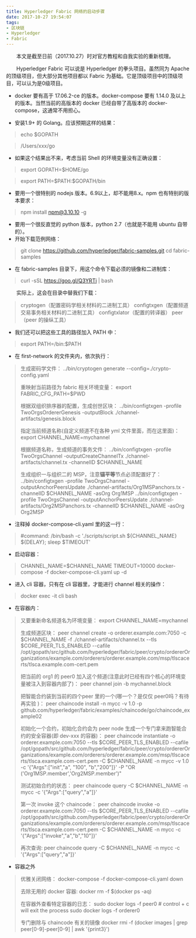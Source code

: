 ```yaml
---
title: Hyperledger Fabric 网络的启动步骤
date: 2017-10-27 19:54:07
tags:
- 区块链
- Hyperledger
- Fabric
---
```


&emsp;&emsp;本文是截至日前（2017.10.27）时对官方教程和自我实验的重新梳理。

&emsp;&emsp;Hyperledger Fabric 可以说是 Hyperledger 的拳头项目。虽然同为  Apache 的顶级项目，但大部分其他项目都以 Fabric 为基础。它是顶级项目中的顶级项目，可以认为是0级项目。

- docker 要有高于 17.06.2-ce 的版本。docker-compose 要有 1.14.0 及以上的版本。当然当前的高版本的 docker 已经自带了高版本的 docker-compose，这通常不用担心。

 
- 安装1.9+ 的 Golang。应该预期这样的结果：

> echo $GOPATH

> /Users/xxx/go

- 如果这个结果出不来，考虑当前 Shell 的环境变量没有正确设置：

> export GOPATH=$HOME/go

> export PATH=\$PATH:$GOPATH/bin

- 要用一个很特别的 nodejs 版本。6.9以上，却不能用8.x。npm 也有特别的版本要求：

> npm install npm@3.10.10 -g


- 要用一个很反直觉的 python 版本，python 2.7（也就是不能用 ubuntu 自带的）。
- 开始下载范例网络：

> git clone https://github.com/hyperledger/fabric-samples.git
cd fabric-samples

- 在 fabric-samples 目录下，用这个命令下载必须的镜像和二进制库：

> curl -sSL https://goo.gl/Q3YRTi | bash

&emsp;&emsp;实际上，这会在目录中替我们下载：

> cryptogen（配置密码学相关材料的二进制工具）
configtxgen（配置频道交易事务相关材料的二进制工具）
configtxlator（配置的转译器）
peer （peer 的操纵工具）

- 我们还可以把这些工具的路径加入 PATH 中：

> export PATH=<path to download location>/bin:$PATH

- 在 first-network 的文件夹内，依次执行：

> 生成密码学文件：
> ../bin/cryptogen generate --config=./crypto-config.yaml
> 
>重映射当前路径为 fabric 相关环境变量：
>export FABRIC_CFG_PATH=\$PWD
>
>根据双组织排序器的配置，生成创世区块：
>../bin/configtxgen -profile TwoOrgsOrdererGenesis -outputBlock ./channel-artifacts/genesis.block
>
>指定当前频道名称(自定义频道不在各种 yml 文件里面，而在这里面)：
>export CHANNEL_NAME=mychannel
>
>根据频道名称，生成频道的事务文件：
>../bin/configtxgen -profile TwoOrgsChannel -outputCreateChannelTx ./channel-artifacts/channel.tx -channelID \$CHANNEL_NAME
>
>生成组织一与组织二的 MSP，注意**锚平等**节点必须配置好了：
>../bin/configtxgen -profile TwoOrgsChannel -outputAnchorPeersUpdate ./channel-artifacts/Org1MSPanchors.tx -channelID \$CHANNEL_NAME -asOrg Org1MSP
>../bin/configtxgen -profile TwoOrgsChannel -outputAnchorPeersUpdate ./channel-artifacts/Org2MSPanchors.tx -channelID $CHANNEL_NAME -asOrg Org2MSP

- 注释掉 docker-compose-cli.yaml 里的这一行：
 
>  #command: /bin/bash -c './scripts/script.sh \${CHANNEL_NAME} \${DELAY}; sleep $TIMEOUT'

- 启动容器：

> CHANNEL_NAME=$CHANNEL_NAME TIMEOUT=10000 docker-compose -f docker-compose-cli.yaml up -d

- 进入 cli 容器，只有在 cli 容器里，才能进行 channel 相关的操作：

> docker exec -it cli bash

- 在容器内：

> 又要重新命名频道名为环境变量：
> export CHANNEL_NAME=mychannel
>
> 生成频道区块：
> peer channel create -o orderer.example.com:7050 -c \$CHANNEL_NAME -f ./channel-artifacts/channel.tx --tls $CORE_PEER_TLS_ENABLED --cafile /opt/gopath/src/github.com/hyperledger/fabric/peer/crypto/ordererOrganizations/example.com/orderers/orderer.example.com/msp/tlscacerts/tlsca.example.com-cert.pem
>
> 把当前的 org1 的 peer0 加入这个频道(注意此时已经有四个核心的环境变量被注入到容器内部了)：
> peer channel join -b mychannel.block
>
> 把智能合约装到当前的四个peer 里的一个(哪一个？是仅仅 peer0吗？有待再实验 )：
> peer chaincode install -n mycc -v 1.0 -p github.com/hyperledger/fabric/examples/chaincode/go/chaincode_example02
>
> 初始化一个合约，初始化合约会为 peer node 生成一个专门拿来跑智能合约的安全容器(即 dev-xxx 的容器)：
>    peer chaincode instantiate -o orderer.example.com:7050 --tls \$CORE_PEER_TLS_ENABLED --cafile /opt/gopath/src/github.com/hyperledger/fabric/peer/crypto/ordererOrganizations/example.com/orderers/orderer.example.com/msp/tlscacerts/tlsca.example.com-cert.pem -C \$CHANNEL_NAME -n mycc -v 1.0 -c '{"Args":["init","a", "100", "b","200"]}' -P "OR ('Org1MSP.member','Org2MSP.member')"
>
> 测试初始合约的状态：
> peer chaincode query -C \$CHANNEL_NAME -n mycc -c '{"Args":["query","a"]}'
>
> 第一次 invoke 这个 chaincode：
> peer chaincode invoke -o orderer.example.com:7050  --tls \$CORE_PEER_TLS_ENABLED --cafile /opt/gopath/src/github.com/hyperledger/fabric/peer/crypto/ordererOrganizations/example.com/orderers/orderer.example.com/msp/tlscacerts/tlsca.example.com-cert.pem  -C \$CHANNEL_NAME -n mycc -c '{"Args":["invoke","a","b","10"]}'
>
> 再次查询:
> peer chaincode query -C \$CHANNEL_NAME -n mycc -c '{"Args":["query","a"]}'

- 容器之外

> 优雅关闭网络：
> docker-compose -f docker-compose-cli.yaml down
>
> 去除无用的 docker 容器:
> docker rm -f $(docker ps -aq)
>
> 在容器外查看特定容器的日志：
> sudo docker logs -f peer0
> \# control + c will exit the process
> sudo docker logs -f orderer0
>
> 专门删除与 chaincode 有关的镜像
> docker rmi -f (docker images | grep peer[0-9]-peer[0-9] | awk '{print3}')













